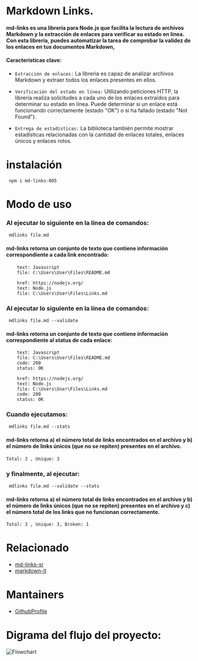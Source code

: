 # Markdown Links. 
#### md-links es una libreria para Node.js que facilita la lectura de archivos Markdown y la extracción de enlaces para verificar su estado en línea. Con esta libreria, puedes automatizar la tarea de comprobar la validez de los enlaces en tus documentos Markdown,

#### Características clave:

* `Extracción de enlaces:` La libreria es capaz de analizar archivos Markdown y extraer todos los enlaces presentes en ellos.

* `Verificación del estado en línea:` Utilizando peticiones HTTP, la libreria realiza solicitudes a cada uno de los enlaces extraídos para determinar su estado en línea. Puede determinar si un enlace está funcionando correctamente (estado "OK") o si ha fallado (estado "Not Found").

* `Entrega de estadísticas:` La biblioteca también permite mostrar estadísticas relacionadas con la cantidad de enlaces totales, enlaces únicos y enlaces rotos.

# instalación
``` npm i md-links-005```
# Modo de uso

### Al ejecutar lo siguiente en la línea de comandos:
``` mdlinks file.md```
#### md-links retorna un conjunto de texto que contiene información correspondiente a cada link encontrado: 

``` href: https://es.wikipedia.org/wiki/Javascript
    text: Javascript
    file: C:\Users\User\Files\README.md
    
    href: https://nodejs.org/
    text: Node.js
    file: C:\Users\User\Files\Links.md
```
### Al ejecutar lo siguiente en la línea de comandos:
``` mdlinks file.md --validate```
#### md-links retorna un conjunto de texto que contiene información correspondiente al status de cada enlace: 

``` href: https://es.wikipedia.org/wiki/Javascript
    text: Javascript
    file: C:\Users\User\Files\README.md
    code: 200
    status: OK 
    
    href: https://nodejs.org/
    text: Node.js
    file: C:\Users\User\Files\Links.md
    code: 200
    status: OK 
```
### Cuando ejecutamos:
``` mdlinks file.md --stats```
#### md-links retorna a) el número total de links encontrados en el archivo y b) el número de links únicos (que no se repiten) presentes en el archivo. 

```
Total: 3 , Unique: 3
```
### y finalmente, al ejecutar:
``` mdlinks file.md --validate --stats```
#### md-links retorna a) el número total de links encontrados en el archivo y b) el número de links únicos (que no se repiten) presentes en el archivo y c) el número total de los links que no funcionan correctamente.

```
Total: 3 , Unique: 3, Broken: 1
```

# Relacionado
- [md-links-sr](https://www.npmjs.com/package/md-links-sr)
- [markdown-it](https://www.npmjs.com/package/markdown-it)
# Mantainers 
- [GithubProfile](https://github.com/iraprojects/)

# Digrama del flujo del proyecto: 
![Flowchart](img/flujo.png)
